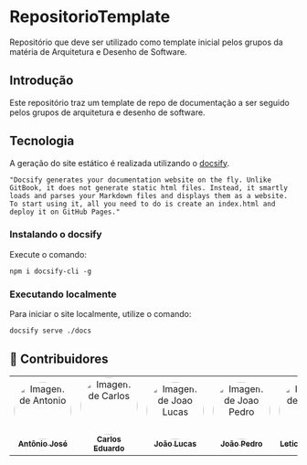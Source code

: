 # RepositorioTemplate

Repositório que deve ser utilizado como template inicial pelos grupos da matéria de Arquitetura e Desenho de Software.

## Introdução

Este repositório traz um template de repo de documentação a ser seguido pelos grupos de arquitetura e desenho de software.

## Tecnologia

A geração do site estático é realizada utilizando o [docsify](https://docsify.js.org/).

```shell
"Docsify generates your documentation website on the fly. Unlike GitBook, it does not generate static html files. Instead, it smartly loads and parses your Markdown files and displays them as a website. To start using it, all you need to do is create an index.html and deploy it on GitHub Pages."
```

### Instalando o docsify

Execute o comando:

```shell
npm i docsify-cli -g
```

### Executando localmente

Para iniciar o site localmente, utilize o comando:

```shell
docsify serve ./docs
```

## 👥 Contribuidores

<center> 
  
  <table style="width: 100%;">
  <tr>
    <td align="center"><a href="https://github.com/antonioleaojr"><img style="border-radius: 50%;" src="https://github.com/antonioleaojr.png" width="100px;" alt="Imagem de Antonio"/><br /><sub><b>Antônio José</b></sub></a></td>
    <td align="center"><a href="https://github.com/dudupaz"><img style="border-radius: 50%;" src="https://github.com/dudupaz.png" width="100px;" alt="Imagem de Carlos"/><br /><sub><b>Carlos Eduardo</b></sub></a></td>
    <td align="center"><a href="https://github.com/jlucasiqueira"><img style="border-radius: 50%;" src="https://github.com/jlucasiqueira.png" width="100px;" alt="Imagem de Joao Lucas"/><br /><sub><b>João Lucas</b></sub></a></td>
    <td align="center"><a href="https://github.com/joaopedrooss"><img style="border-radius: 50%;" src="https://github.com/JoaoPedrooSS.png" width="100px;" alt="Imagem de Joao Pedro"/><br /><sub><b>João Pedro</b></sub></a></td>
    <td align="center"><a href="https://github.com/leticiatmartins"><img style="border-radius: 50%;" src="https://github.com/leticiatmartins.png" width="100px;" alt="Imagem de Leticia"/><br /><sub><b>Leticia Martins</b></sub></a></td>
    <td align="center"><a href="https://github.com/manoelmoura"><img style="border-radius: 50%;" src="https://github.com/manoelmoura.png" width="100px;" alt="Imagem de Manoel Moura"/><br /><sub><b>Manoel Moura</b></sub></a></td>
    <td align="center"><a href="https://github.com/MilenaFRocha"><img style="border-radius: 50%;" src="https://github.com/MilenaFRocha.png" width="100px;" alt="Imagem de Milena"/><br /><sub><b>Milena Rocha</b></sub></a></td>
    <td align="center"><a href="https://github.com/rafgpereira"><img style="border-radius: 50%;" src="https://github.com/rafgpereira.png" width="100px;" alt="Imagem de Rafael "/><br /><sub><b>Rafael Pereira</b></sub></a></td>
    <td align="center"><a href="https://github.com/raphaiela"><img style="border-radius: 50%;" src="https://github.com/raphaiela.png" width="100px;" alt="Imagem de Raphaela"/><br /><sub><b>Raphaela Guimarães</b></sub></a></td>
    <td align="center"><a href="https://github.com/taybalau"><img style="border-radius: 50%;" src="https://github.com/taybalau.png" width="100px;" alt="Imagem de Taynara"/><br /><sub><b>Taynara Gabrielle</b></sub></a></td>


  </tr>
</table> 

</center>


